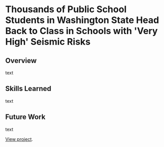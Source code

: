 <link rel="stylesheet" href="https://cdn.jsdelivr.net/npm/bulma@0.9.4/css/bulma.min.css" />
    <link rel="stylesheet" href="style.css">
  </head>
  <body>
        <div class="section">
            <div class="container content">
                <h1 class="title">Thousands of Public School Students in Washington State Head Back to Class in Schools with 'Very High' Seismic Risks</h1>
                <h2 class="title">Overview</h2>
                <p> text
                </p>
                <p>
                </p>
                </p>
                </p>
                <p> 
                </p>
                <h2 class="title">Skills Learned</h2>
                <p>text
                </p>
                <h2 class="title">Future Work</h2>
                <p>text
                </p>
                <p><a href="https://efkodon.github.io/seismic-schools-mapping/">View project</a>.